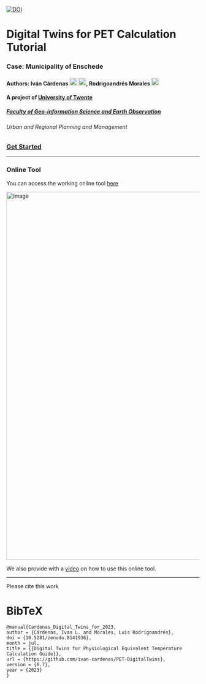 [![DOI](https://zenodo.org/badge/665569986.svg)](https://zenodo.org/badge/latestdoi/665569986)



# Digital Twins for PET Calculation Tutorial
### Case: Municipality of Enschede
#### Authors: Iván Cárdenas [<img src="https://upload.wikimedia.org/wikipedia/commons/8/81/LinkedIn_icon.svg" height="20"/>](https://www.linkedin.com/in/icmaps/) [<img src="https://upload.wikimedia.org/wikipedia/commons/0/06/ORCID_iD.svg" height="20"/>](https://orcid.org/0009-0005-0245-633X), Rodrigoandrés Morales [<img src="https://upload.wikimedia.org/wikipedia/commons/8/81/LinkedIn_icon.svg" width="20"/>](https://www.linkedin.com/in/luis-morales-a45a9859)


#### A project of [University of Twente](https://www.utwente.nl/)
##### [Faculty of Geo-information Science and Earth Observation](https://www.Itc.nl)
###### Urban and Regional Planning and Management 

### [Get Started](/Introduction/Introduction.md)

---
### Online Tool
You can access the working online tool [here](https://utwente.maps.arcgis.com/apps/webappviewer/index.html?id=ca1f19d5ecfb4820a5d1c0ae31d61563) 

<img width="959" alt="image" src="https://github.com/ivan-cardenas/PET-DigitalTwins/assets/21996448/24393bdf-caa6-4c65-b1ae-90545acfdced">

We also provide with a [video](https://youtu.be/WjoYRjI_w9w) on how to use this online tool. 

---
Please cite this work

# BibTeX
```
@manual{Cardenas_Digital_Twins_for_2023,
author = {Cárdenas, Ivan L. and Morales, Luis Rodrigoandrés},
doi = {10.5281/zenodo.8141936},
month = jul,
title = {{Digital Twins for Physiological Equivalent Temperature Calculation Guide}},
url = {https://github.com/ivan-cardenas/PET-DigitalTwins},
version = {0.7},
year = {2023}
}
```

